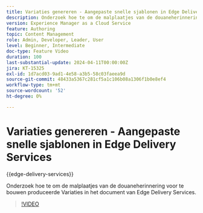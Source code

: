 ```yaml
---
title: Variaties genereren - Aangepaste snelle sjablonen in Edge Delivery Services
description: Onderzoek hoe te om de malplaatjes van de douaneherinnering voor te bouwen produceerde Variaties in het document van Edge Delivery Services.
version: Experience Manager as a Cloud Service
feature: Authoring
topic: Content Management
role: Admin, Developer, Leader, User
level: Beginner, Intermediate
doc-type: Feature Video
duration: 100
last-substantial-update: 2024-04-11T00:00:00Z
jira: KT-15325
exl-id: 1d7acd03-9ad1-4e58-a3b5-58c03faeea9d
source-git-commit: 48433a5367c281cf5a1c106b08a1306f1b0e8ef4
workflow-type: tm+mt
source-wordcount: '52'
ht-degree: 0%

---
```


# Variaties genereren - Aangepaste snelle sjablonen in Edge Delivery Services

{{edge-delivery-services}}

Onderzoek hoe te om de malplaatjes van de douaneherinnering voor te bouwen produceerde Variaties in het document van Edge Delivery Services.

>[!VIDEO](https://video.tv.adobe.com/v/3438505/?learn=on&captions=dut)


